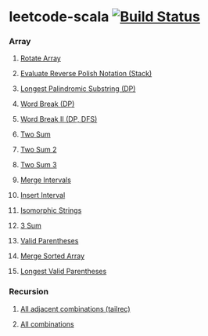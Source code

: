 leetcode-scala [![Build Status](https://semaphoreci.com/api/v1/wu/leetcode-scala/branches/master/badge.svg)](https://semaphoreci.com/wu/leetcode-scala)
==============

### Array

1) [Rotate Array](https://github.com/maowug/leetcode-scala/blob/master/src/main/scala/leetcode/arrary/)

2) [Evaluate Reverse Polish Notation (Stack)](https://github.com/maowug/leetcode-scala/blob/master/src/main/scala/leetcode/arrary/)

3) [Longest Palindromic Substring (DP)](https://github.com/maowug/leetcode-scala/blob/master/src/main/scala/leetcode/arrary/)

4) [Word Break (DP)](https://github.com/maowug/leetcode-scala/blob/master/src/main/scala/leetcode/arrary/)

5) [Word Break II (DP, DFS)](https://github.com/maowug/leetcode-scala/blob/master/src/main/scala/leetcode/arrary/)

6) [Two Sum](https://github.com/maowug/leetcode-scala/blob/master/src/main/scala/leetcode/arrary/)

7) [Two Sum 2](https://github.com/maowug/leetcode-scala/blob/master/src/main/scala/leetcode/arrary/)

8) [Two Sum 3](https://github.com/maowug/leetcode-scala/blob/master/src/main/scala/leetcode/arrary/)

9) [Merge Intervals](https://github.com/maowug/leetcode-scala/blob/master/src/main/scala/leetcode/arrary/)

10) [Insert Interval](https://github.com/maowug/leetcode-scala/blob/master/src/main/scala/leetcode/arrary/)

11) [Isomorphic Strings](https://github.com/maowug/leetcode-scala/blob/master/src/main/scala/leetcode/arrary/)

12) [3 Sum](https://github.com/maowug/leetcode-scala/blob/master/src/main/scala/leetcode/arrary/)

13) [Valid Parentheses](https://github.com/maowug/leetcode-scala/blob/master/src/main/scala/leetcode/arrary/)

14) [Merge Sorted Array](https://github.com/maowug/leetcode-scala/blob/master/src/main/scala/leetcode/arrary/)

15) [Longest Valid Parentheses](https://github.com/maowug/leetcode-scala/blob/master/src/main/scala/leetcode/arrary/)


### Recursion

1) [All adjacent combinations (tailrec)](https://github.com/maowug/leetcode-scala/tree/master/src/main/scala/leetcode/recursion/)

2) [All combinations](https://github.com/maowug/leetcode-scala/tree/master/src/main/scala/leetcode/recursion/)


